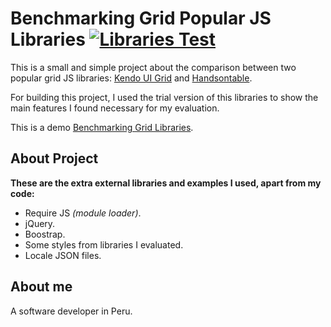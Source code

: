 # Benchmarking Grid Popular JS Libraries [![Libraries Test](https://img.shields.io/badge/libraries-test-green.svg)](https://github.com/axstavo08/benchmarking_grids)
This is a small and simple project about the comparison between two popular grid JS libraries: [Kendo UI Grid](https://www.telerik.com/kendo-ui/grid) and [Handsontable](https://handsontable.com/).

For building this project, I used the trial version of this libraries to show the main features I found necessary for my evaluation.

This is a demo [Benchmarking Grid Libraries](http://gustavoramosm.pe.hu/benchmarking_grids/views/).

## About Project
**These are the extra external libraries and examples I used, apart from my code:**
* Require JS *(module loader)*.
* jQuery.
* Boostrap.
* Some styles from libraries I evaluated.
* Locale JSON files.

## About me
A software developer in Peru.
